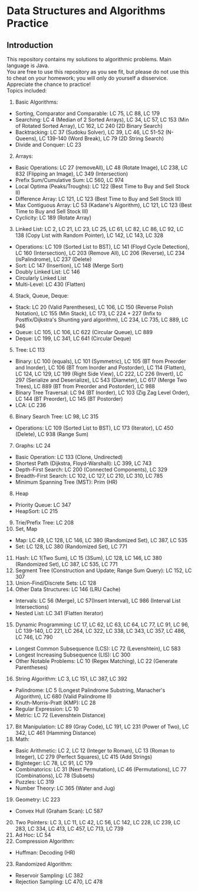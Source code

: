 # Data Structures and Algorithms Practice
## Introduction
This repository contains my solutions to algorithmic problems. Main language is Java. \
You are free to use this repository as you see fit, but please do not use this to cheat on your homework; you will only do yourself a disservice. Appreciate the chance to practice! \
Topics included:
1. Basic Algorithms:
  * Sorting, Comparator and Comparable: LC 75, LC 88, LC 179
  * Searching: LC 4 (Median of 2 Sorted Arrays), LC 34, LC 57, LC 153 (Min of Rotated Sorted Array), LC 162, LC 240 (2D Binary Search)
  * Backtracking: LC 37 (Sudoku Solver), LC 39, LC 46, LC 51-52 (N-Queens), LC 139-140 (Word Break), LC 79 (2D String Search)
  * Divide and Conquer: LC 23
2. Arrays:
  * Basic Operations: LC 27 (removeAll), LC 48 (Rotate Image), LC 238, LC 832 (Flipping an Image), LC 349 (Intersection)
  * Prefix Sum/Cumulative Sum: LC 560, LC 974
  * Local Optima (Peaks/Troughs): LC 122 (Best Time to Buy and Sell Stock II)
  * Difference Array: LC 121, LC 123 (Best Time to Buy and Sell Stock III)
  * Max Contiguous Array: LC 53 (Kadane's Algorithm), LC 121, LC 123 (Best Time to Buy and Sell Stock III)
  * Cyclicity: LC 189 (Rotate Array)
3. Linked List: LC 2, LC 21, LC 23, LC 25, LC 61, LC 82, LC 86, LC 92, LC 138 (Copy List with Random Pointer), LC 142, LC 143, LC 328
  * Operations: LC 109 (Sorted List to BST), LC 141 (Floyd Cycle Detection), LC 160 (Intersection), LC 203 (Remove All), LC 206 (Reverse), LC 234 (isPalindrome), LC 237 (Delete)
  * Sort: LC 147 (Insertion), LC 148 (Merge Sort)
  * Doubly Linked List: LC 146
  * Circularly Linked List
  * Multi-Level: LC 430 (Flatten)
4. Stack, Queue, Deque:
  * Stack: LC 20 (Valid Parentheses), LC 106, LC 150 (Reverse Polish Notation), LC 155 (Min Stack), LC 173, LC 224 + 227 (Infix to Postfix/Dijkstra's Shunting yard algorithm), LC 234, LC 735, LC 889, LC 946
  * Queue: LC 105, LC 106, LC 622 (Circular Queue), LC 889
  * Deque: LC 199, LC 341, LC 641 (Circular Deque)
5. Tree: LC 113
  * Binary: LC 100 (equals), LC 101 (Symmetric), LC 105 (BT from Preorder and Inorder), LC 106 (BT from Inorder and Postorder), LC 114 (Flatten), LC 124, LC 129, LC 199 (Right Side View), LC 222, LC 226 (Invert), LC 297 (Serialize and Deserialize), LC 543 (Diameter), LC 617 (Merge Two Trees), LC 889 (BT from Preorder and Postorder), LC 988
  * Binary Tree Traversal: LC 94 (BT Inorder), LC 103 (Zig Zag Level Order), LC 144 (BT Preorder), LC 145 (BT Postorder)
  * LCA: LC 236
6. Binary Search Tree: LC 98, LC 315
  * Operations: LC 109 (Sorted List to BST), LC 173 (Iterator), LC 450 (Delete), LC 938 (Range Sum)
7. Graphs: LC 24
  * Basic Operation: LC 133 (Clone, Undirected)
  * Shortest Path (Dijkstra, Floyd-Warshall): LC 399, LC 743
  * Depth-First Search: LC 200 (Connected Components), LC 329
  * Breadth-First Search: LC 102, LC 127, LC 210, LC 310, LC 785
  * Minimum Spanning Tree (MST): Prim (HR)
8. Heap
  * Priority Queue: LC 347
  * HeapSort: LC 215
9. Trie/Prefix Tree: LC 208
10. Set, Map
  * Map: LC 49, LC 128, LC 146, LC 380 (Randomized Set), LC 387, LC 535
  * Set: LC 128, LC 380 (Randomized Set), LC 771
11. Hash: LC 1(Two Sum), LC 15 (3Sum), LC 128, LC 146, LC 380 (Randomized Set), LC 387, LC 535, LC 771
12. Segment Tree (Construction and Update; Range Sum Query): LC 152, LC 307
13. Union-Find/Discrete Sets: LC 128
14. Other Data Structures: LC 146 (LRU Cache)
  * Intervals: LC 56 (Merge), LC 57(Insert Interval), LC 986 (Interval List Intersections)
  * Nested List: LC 341 (Flatten Iterator)
15. Dynamic Programming: LC 17, LC 62, LC 63, LC 64, LC 77, LC 91, LC 96, LC 139-140, LC 221, LC 264, LC 322, LC 338, LC 343, LC 357, LC 486, LC 746, LC 790
  * Longest Common Subsequence (LCS): LC 72 (Levenshtein), LC 583
  * Longest Increasing Subsequence (LIS): LC 300
  * Other Notable Problems: LC 10 (Regex Matching), LC 22 (Generate Parentheses)
16. String Algorithm: LC 3, LC 151, LC 387, LC 392
  * Palindrome: LC 5 (Longest Palindrome Substring, Manacher's Algorithm), LC 680 (Valid Palindrome II)
  * Knuth-Morris-Pratt (KMP): LC 28
  * Regular Expression: LC 10
  * Metric: LC 72 (Levenshtein Distance)
17. Bit Manipulation: LC 89 (Gray Code), LC 191, LC 231 (Power of Two), LC 342, LC 461 (Hamming Distance)
18. Math:
  * Basic Arithmetic: LC 2, LC 12 (Integer to Roman), LC 13 (Roman to Integer), LC 279 (Perfect Squares), LC 415 (Add Strings)
  * BigInteger: LC 78, LC 91, LC 179
  * Combinatorics: LC 31 (Next Permutation), LC 46 (Permutations), LC 77 (Combinations), LC 78 (Subsets)
  * Puzzles: LC 319
  * Number Theory: LC 365 (Water and Jug)
19. Geometry: LC 223
  * Convex Hull (Graham Scan): LC 587
20. Two Pointers: LC 3, LC 11, LC 42, LC 56, LC 142, LC 228, LC 239, LC 283, LC 334, LC 413, LC 457, LC 713, LC 739
21. Ad Hoc: LC 54
22. Compression Algorithm:
  * Huffman: Decoding (HR)
23. Randomized Algorithm:
  * Reservoir Sampling: LC 382
  * Rejection Sampling: LC 470, LC 478

